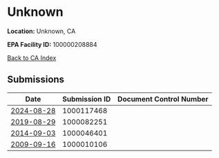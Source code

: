 # Unknown

**Location:** Unknown, CA

**EPA Facility ID:** 100000208884

[Back to CA Index](../../index.md)

## Submissions

| Date | Submission ID | Document Control Number |
|------|--------------|-------------------------|
| [2024-08-28](submissions/1000117468.md) | 1000117468 |  |
| [2019-08-29](submissions/1000082251.md) | 1000082251 |  |
| [2014-09-03](submissions/1000046401.md) | 1000046401 |  |
| [2009-09-16](submissions/1000010106.md) | 1000010106 |  |
